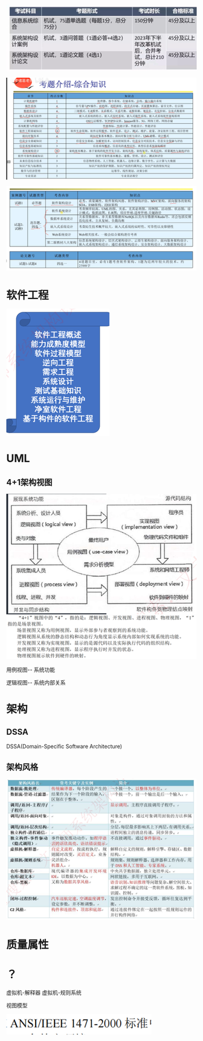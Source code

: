 

![image-20240814232838742](img/image-20240814232838742.png)

![image-20240808235028571](img/image-20240808235028571.png)

![image-20240808235058957](img/image-20240808235058957.png)







# 软件工程

<img src="img/image-20240728165403111.png" alt="image-20240728165403111" style="zoom:50%;" />



# UML

## 4+1架构视图

<img src="img/image-20240815184218741.png" alt="image-20240815184218741" style="zoom:80%;" />

<img src="img/image-20240815184524509.png" alt="image-20240815184524509" style="zoom:60%;" />

用例视图-- 系统功能

逻辑视图-- 系统内部关系

# 架构

## DSSA
DSSA(Domain-Specific Software Architecture)


## 架构风格

<img src="img/image-20240815191408748.png" alt="image-20240815191408748" style="zoom:67%;" />





# 质量属性









# ？
虚拟机-解释器
虚拟机-规则系统

视图模型

![image-20240815185649304](img/image-20240815185649304.png)